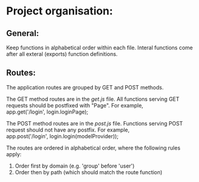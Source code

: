 # Project organisation: #

## General: ##
Keep functions in alphabetical order within each file.
Interal functions come after all exteral (exports) function definitions.

## Routes: ##
The application routes are grouped by GET and POST methods.

The GET method routes are in the *get.js* file.
All functions serving GET requests should be postfixed with "Page".
For example,  
    app.get('/login', login.loginPage);

The POST method routes are in the *post.js* file.
Functions serving POST request should not have any postfix.
For example,  
    app.post('/login', login.login(modelProvider));

The routes are ordered in alphabetical order, where the following rules apply:

1. Order first by domain (e.g. 'group' before 'user')
2. Order then by path (which should match the route function)
